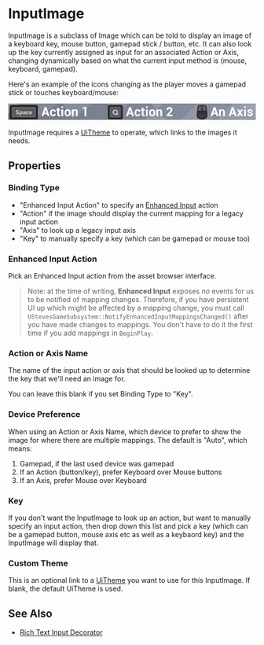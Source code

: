 # InputImage

InputImage is a subclass of Image which can be told to display an image of 
a keyboard key, mouse button, gamepad stick / button, etc. It can also look
up the key currently assigned as input for an associated Action or Axis, changing
dynamically based on what the current input method is (mouse, keyboard, gamepad).

Here's an example of the icons changing as the player moves a gamepad stick or 
touches keyboard/mouse:

![Dynamic InputImage](../Resources/UInputImageDemo2.gif)

InputImage requires a [UiTheme](UiTheme.md) to operate, which links to the images it needs.

## Properties

### Binding Type


* "Enhanced Input Action" to specify an [Enhanced Input](https://docs.unrealengine.com/5.1/en-US/enhanced-input-in-unreal-engine/) action
* "Action" if the image should display the current mapping for a legacy input action
* "Axis" to look up a legacy input axis
* "Key" to manually specify a key (which can be gamepad or mouse too)

### Enhanced Input Action

Pick an Enhanced Input action from the asset browser interface.

> Note: at the time of writing, **Enhanced Input** exposes *no* events for us to
> be notified of mapping changes. Therefore, if you have persistent UI up which
> might be affected by a mapping change, you must call 
> `UStevesGameSubsystem::NotifyEnhancedInputMappingsChanged()` after you have
> made changes to mappings. You don't have to do it the first time if you add 
> mappings in `BeginPlay`.

### Action or Axis Name

The name of the input action or axis that should be looked up to determine the
key that we'll need an image for.

You can leave this blank if you set Binding Type to "Key".

### Device Preference

When using an Action or Axis Name, which device to prefer to show the image for
where there are multiple mappings. The default is "Auto", which means:

1. Gamepad, if the last used device was gamepad
2. If an Action (button/key), prefer Keyboard over Mouse buttons
3. If an Axis, prefer Mouse over Keyboard


### Key

If you don't want the InputImage to look up an action, but want to manually specify
an input action, then drop down this list and pick a key (which can be a gamepad
button, mouse axis etc as well as a keybaord key) and the InputImage will display
that.

### Custom Theme

This is an optional link to a [UiTheme](UiTheme.md) you want to use for this
InputImage. If blank, the default UiTheme is used.

## See Also

 * [Rich Text Input Decorator](RichTextInputDecorator.md)